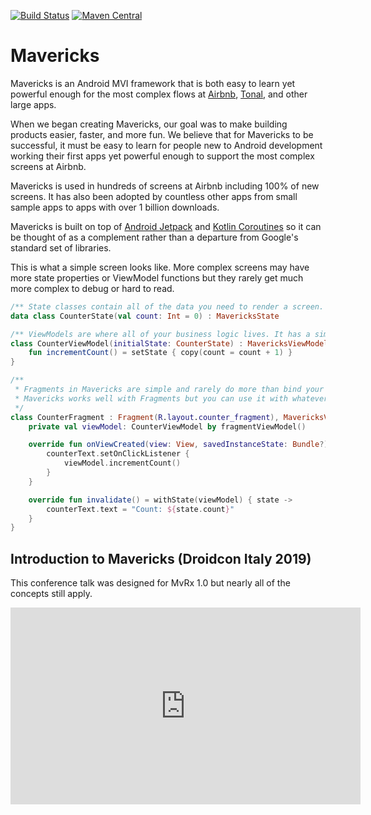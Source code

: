 [![Build Status](https://travis-ci.com/airbnb/mavericks.svg?branch=main)](https://travis-ci.com/github/airbnb/mavericks)
[![Maven Central](https://maven-badges.herokuapp.com/maven-central/com.airbnb.android/mavericks/badge.svg)](https://maven-badges.herokuapp.com/maven-central/com.airbnb.android/mavericks)

# Mavericks

Mavericks is an Android MVI framework that is both easy to learn yet powerful enough for the most complex flows at [Airbnb](https://www.airbnb.com/), [Tonal](http://tonal.com/), and other large apps.

When we began creating Mavericks, our goal was to make building products easier, faster, and more fun. We believe that for Mavericks to be successful, it must be easy to learn for people new to Android development working their first apps yet powerful enough to support the most complex screens at Airbnb.

Mavericks is used in hundreds of screens at Airbnb including 100% of new screens. It has also been adopted by countless other apps from small sample apps to apps with over 1 billion downloads.

Mavericks is built on top of [Android Jetpack](https://developer.android.com/jetpack) and [Kotlin Coroutines](https://developer.android.com/kotlin/coroutines) so it can be thought of as a complement rather than a departure from Google's standard set of libraries.

This is what a simple screen looks like. More complex screens may have more state properties or ViewModel functions but they rarely get much more complex to debug or hard to read.
```kotlin
/** State classes contain all of the data you need to render a screen. */
data class CounterState(val count: Int = 0) : MavericksState

/** ViewModels are where all of your business logic lives. It has a simple lifecycle and is easy to test. */
class CounterViewModel(initialState: CounterState) : MavericksViewModel<CounterState>(initialState) {
    fun incrementCount() = setState { copy(count = count + 1) }
}

/**
 * Fragments in Mavericks are simple and rarely do more than bind your state to views.
 * Mavericks works well with Fragments but you can use it with whatever view architecture you use.
 */
class CounterFragment : Fragment(R.layout.counter_fragment), MavericksView {
    private val viewModel: CounterViewModel by fragmentViewModel()

    override fun onViewCreated(view: View, savedInstanceState: Bundle?) {
        counterText.setOnClickListener {
            viewModel.incrementCount()
        }
    }

    override fun invalidate() = withState(viewModel) { state ->
        counterText.text = "Count: ${state.count}"
    }
}
```

## Introduction to Mavericks (Droidcon Italy 2019)

This conference talk was designed for MvRx 1.0 but nearly all of the concepts still apply.

<iframe width="560" height="315" src="https://www.youtube.com/embed/Web4xPi2Ga4" frameborder="0" allow="accelerometer; autoplay; clipboard-write; encrypted-media; gyroscope; picture-in-picture" allowfullscreen></iframe>
